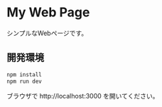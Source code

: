 # My Web Page

シンプルなWebページです。

## 開発環境

```bash
npm install
npm run dev
```

ブラウザで http://localhost:3000 を開いてください。